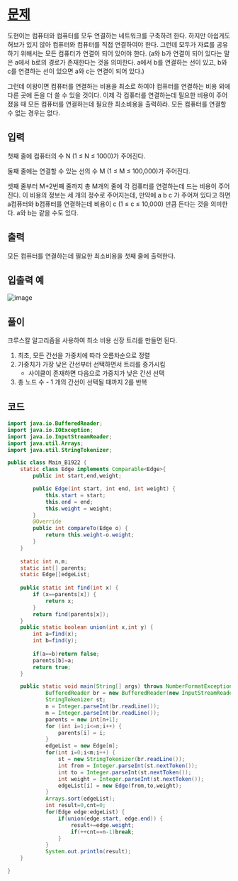 # [문제](https://www.acmicpc.net/problem/1922)  
도현이는 컴퓨터와 컴퓨터를 모두 연결하는 네트워크를 구축하려 한다. 하지만 아쉽게도 허브가 있지 않아 컴퓨터와 컴퓨터를 직접 연결하여야 한다. 그런데 모두가 자료를 공유하기 위해서는 모든 컴퓨터가 연결이 되어 있어야 한다. (a와 b가 연결이 되어 있다는 말은 a에서 b로의 경로가 존재한다는 것을 의미한다. a에서 b를 연결하는 선이 있고, b와 c를 연결하는 선이 있으면 a와 c는 연결이 되어 있다.)

그런데 이왕이면 컴퓨터를 연결하는 비용을 최소로 하여야 컴퓨터를 연결하는 비용 외에 다른 곳에 돈을 더 쓸 수 있을 것이다. 이제 각 컴퓨터를 연결하는데 필요한 비용이 주어졌을 때 모든 컴퓨터를 연결하는데 필요한 최소비용을 출력하라. 모든 컴퓨터를 연결할 수 없는 경우는 없다.


## 입력  
첫째 줄에 컴퓨터의 수 N (1 ≤ N ≤ 1000)가 주어진다.

둘째 줄에는 연결할 수 있는 선의 수 M (1 ≤ M ≤ 100,000)가 주어진다.

셋째 줄부터 M+2번째 줄까지 총 M개의 줄에 각 컴퓨터를 연결하는데 드는 비용이 주어진다. 이 비용의 정보는 세 개의 정수로 주어지는데, 만약에 a b c 가 주어져 있다고 하면 a컴퓨터와 b컴퓨터를 연결하는데 비용이 c (1 ≤ c ≤ 10,000) 만큼 든다는 것을 의미한다. a와 b는 같을 수도 있다.

## 출력  
모든 컴퓨터를 연결하는데 필요한 최소비용을 첫째 줄에 출력한다.

## 입출력 예  
![image](https://user-images.githubusercontent.com/59672592/155140919-dce061d9-f813-408e-a734-00f2855c6209.png)


## 풀이  
크루스칼 알고리즘을 사용하여 최소 비용 신장 트리를 만들면 된다.  
1. 최초, 모든 간선을 가중치에 따라 오름차순으로 정렬
2. 가중치가 가장 낮은 간선부터 선택하면서 트리를 증가시킴
    - 사이클이 존재하면 다음으로 가중치가 낮은 간선 선택
3. 총 노드 수 - 1 개의 간선이 선택될 때까지 2를 반복




## 코드  

```java
import java.io.BufferedReader;
import java.io.IOException;
import java.io.InputStreamReader;
import java.util.Arrays;
import java.util.StringTokenizer;

public class Main_B1922 {
	static class Edge implements Comparable<Edge>{
		public int start,end,weight;

		public Edge(int start, int end, int weight) {
			this.start = start;
			this.end = end;
			this.weight = weight;
		}
		@Override
		public int compareTo(Edge o) {
			return this.weight-o.weight;
		}
	}
	
	static int n,m;
	static int[] parents;
	static Edge[]edgeList;
	
	public static int find(int x) {
		if (x==parents[x]) {
			return x;
		}
		return find(parents[x]);
	}
	public static boolean union(int x,int y) {
		int a=find(x);
		int b=find(y);
		
		if(a==b)return false;
		parents[b]=a;
		return true;
	}

	public static void main(String[] args) throws NumberFormatException, IOException {
			BufferedReader br = new BufferedReader(new InputStreamReader(System.in));
			StringTokenizer st;
			n = Integer.parseInt(br.readLine());
			m = Integer.parseInt(br.readLine());
			parents = new int[n+1];
			for (int i=1;i<=n;i++) {
				parents[i] = i;
			}
			edgeList = new Edge[m];
			for(int i=0;i<m;i++) {
				st = new StringTokenizer(br.readLine());
				int from = Integer.parseInt(st.nextToken());
				int to = Integer.parseInt(st.nextToken());
				int weight = Integer.parseInt(st.nextToken());
				edgeList[i] = new Edge(from,to,weight);
			}			
			Arrays.sort(edgeList);
			int result=0,cnt=0;
			for(Edge edge:edgeList) {
				if(union(edge.start, edge.end)) {
					result+=edge.weight;
					if(++cnt==n-1)break;
				}
			}
			System.out.println(result);
	}

}

```
